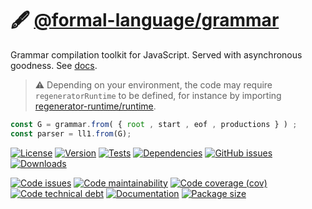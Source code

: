 :fountain_pen: [@formal-language/grammar](https://formal-language.github.io/grammar)
==

Grammar compilation toolkit for JavaScript. Served with asynchronous goodness.
See [docs](https://formal-language.github.io/grammar/index.html).

> :warning: Depending on your environment, the code may require
> `regeneratorRuntime` to be defined, for instance by importing
> [regenerator-runtime/runtime](https://www.npmjs.com/package/regenerator-runtime).

```js
const G = grammar.from( { root , start , eof , productions } ) ;
const parser = ll1.from(G);
```

[![License](https://img.shields.io/github/license/formal-language/grammar.svg)](https://raw.githubusercontent.com/formal-language/grammar/main/LICENSE)
[![Version](https://img.shields.io/npm/v/@formal-language/grammar.svg)](https://www.npmjs.org/package/@formal-language/grammar)
[![Tests](https://img.shields.io/github/workflow/status/formal-language/grammar/ci?event=push&label=tests)](https://github.com/formal-language/grammar/actions/workflows/ci.yml?query=branch:main)
[![Dependencies](https://img.shields.io/librariesio/github/formal-language/grammar)](https://github.com/formal-language/grammar/network/dependencies)
[![GitHub issues](https://img.shields.io/github/issues/formal-language/grammar.svg)](https://github.com/formal-language/grammar/issues)
[![Downloads](https://img.shields.io/npm/dm/@formal-language/grammar.svg)](https://www.npmjs.org/package/@formal-language/grammar)

[![Code issues](https://img.shields.io/codeclimate/issues/formal-language/grammar.svg)](https://codeclimate.com/github/formal-language/grammar/issues)
[![Code maintainability](https://img.shields.io/codeclimate/maintainability/formal-language/grammar.svg)](https://codeclimate.com/github/formal-language/grammar/trends/churn)
[![Code coverage (cov)](https://img.shields.io/codecov/c/gh/formal-language/grammar/main.svg)](https://codecov.io/gh/formal-language/grammar)
[![Code technical debt](https://img.shields.io/codeclimate/tech-debt/formal-language/grammar.svg)](https://codeclimate.com/github/formal-language/grammar/trends/technical_debt)
[![Documentation](https://formal-language.github.io/grammar/badge.svg)](https://formal-language.github.io/grammar/source.html)
[![Package size](https://img.shields.io/bundlephobia/minzip/@formal-language/grammar)](https://bundlephobia.com/result?p=@formal-language/grammar)
